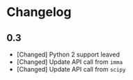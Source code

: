 # Changelog

## 0.3

* [Changed] Python 2 support leaved
* [Changed] Update API call from `imma`
* [Changed] Update API call from `scipy`